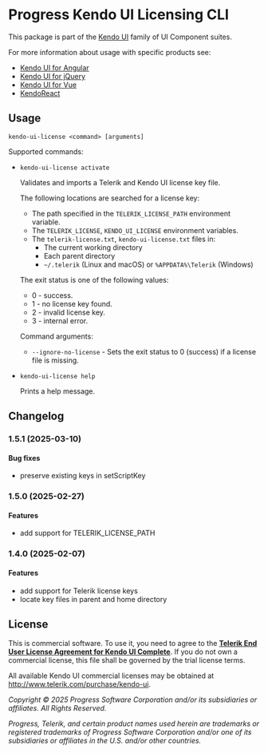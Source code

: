 # Progress Kendo UI Licensing CLI

This package is part of the [Kendo UI](https://www.telerik.com/kendo-ui) family of UI Component suites.

For more information about usage with specific products see:

-   [Kendo UI for Angular](https://www.telerik.com/kendo-angular-ui/components/my-license/)
-   [Kendo UI for jQuery](https://docs.telerik.com/kendo-ui/intro/installation/npm)
-   [Kendo UI for Vue](https://www.telerik.com/kendo-vue-ui/components/my-license/)
-   [KendoReact](https://www.telerik.com/kendo-react-ui/my-license/)

## Usage

`kendo-ui-license <command> [arguments]`

Supported commands:

-   `kendo-ui-license activate`

    Validates and imports a Telerik and Kendo UI license key file.

    The following locations are searched for a license key:

    -   The path specified in the `TELERIK_LICENSE_PATH` environment variable.
    -   The `TELERIK_LICENSE`, `KENDO_UI_LICENSE` environment variables.
    -   The `telerik-license.txt`, `kendo-ui-license.txt` files in:
        -   The current working directory
        -   Each parent directory
        -   `~/.telerik` (Linux and macOS) or `%APPDATA%\Telerik` (Windows)

    The exit status is one of the following values:

    -   0 - success.
    -   1 - no license key found.
    -   2 - invalid license key.
    -   3 - internal error.

    Command arguments:

    -   `--ignore-no-license` - Sets the exit status to 0 (success) if a license file is missing.

-   `kendo-ui-license help`

    Prints a help message.

## Changelog

### 1.5.1 (2025-03-10)

#### Bug fixes

-   preserve existing keys in setScriptKey

### 1.5.0 (2025-02-27)

#### Features

-   add support for TELERIK_LICENSE_PATH

### 1.4.0 (2025-02-07)

#### Features

-   add support for Telerik license keys
-   locate key files in parent and home directory

## License

This is commercial software. To use it, you need to agree to the [**Telerik End User License Agreement for Kendo UI Complete**](http://www.telerik.com/purchase/license-agreement/kendo-ui-complete). If you do not own a commercial license, this file shall be governed by the trial license terms.

All available Kendo UI commercial licenses may be obtained at http://www.telerik.com/purchase/kendo-ui.

_Copyright © 2025 Progress Software Corporation and/or its subsidiaries or affiliates. All Rights Reserved._

_Progress, Telerik, and certain product names used herein are trademarks or registered trademarks of Progress Software Corporation and/or one of its subsidiaries or affiliates in the U.S. and/or other countries._
